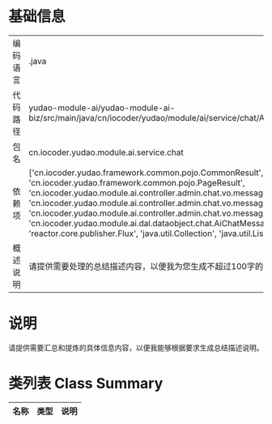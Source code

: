 # 基础信息

|      |      |
|------|------|
| 编码语言 | .java |
| 代码路径 | yudao-module-ai/yudao-module-ai-biz/src/main/java/cn/iocoder/yudao/module/ai/service/chat/AiChatMessageService.java |
| 包名 | cn.iocoder.yudao.module.ai.service.chat |
| 依赖项 | ['cn.iocoder.yudao.framework.common.pojo.CommonResult', 'cn.iocoder.yudao.framework.common.pojo.PageResult', 'cn.iocoder.yudao.module.ai.controller.admin.chat.vo.message.AiChatMessagePageReqVO', 'cn.iocoder.yudao.module.ai.controller.admin.chat.vo.message.AiChatMessageSendReqVO', 'cn.iocoder.yudao.module.ai.controller.admin.chat.vo.message.AiChatMessageSendRespVO', 'cn.iocoder.yudao.module.ai.dal.dataobject.chat.AiChatMessageDO', 'reactor.core.publisher.Flux', 'java.util.Collection', 'java.util.List', 'java.util.Map'] |
| 概述说明 | 请提供需要处理的总结描述内容，以便我为您生成不超过100字的概要说明。 |

# 说明

请提供需要汇总和提炼的具体信息内容，以便我能够根据要求生成总结描述说明。

# 类列表 Class Summary

| 名称   | 类型  | 说明 |
|-------|------|-------------|




